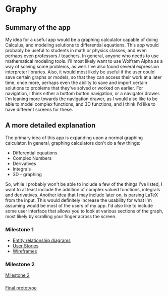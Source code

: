 # Graphy

## Summary of the app 

My idea for a useful app would be a graphing calculator capable of doing Calculus, and modeling solutions to differential equations. 
This app would probably be useful to students in math or physics classes, and even perhaps even professors / teachers. In general, 
anyone who needs to use mathematical modeling tools. I'll most likely want to use Wolfram Alpha as a way of solving some problems, 
as well. I've also found several expression interpreter libraries. Also, it would most likely be useful if the user could save 
certain graphs or models, so that they can access their work at a later time, once more, perhaps even the ability to save and import 
certain solutions to problems that they've solved or worked on earlier. For navigation, I think either a bottom button navigation, 
or a navigator drawer. I'm leaning more towards the navigation drawer, as I would also like to be able to model complex functions, 
and 3D functions, and I think I'd like to have different screens for these.

## A more detailed explanation

The primary idea of this app is expanding upon a normal graphing calculator. In general, graphing calculators don't do a few things:
* Differential equations
* Complex Numbers
* Derivatives
* Integrals
* 3D - graphing

So, while I probably won't be able to include a few of the things I've listed, I want to at least include the addition of complex 
valued functions, integrals and derivatives. Another idea that I may include later on, is parsing LaTeX from the input. This would 
definitely increase the usability for what I'm assuming would be most of the users of my app. I'd also like to include some user 
interface that allows you to look at various sections of the graph, most likely by scrolling your finger across the screen. 

### Milestone 1
* [Entity relationship diagrams](docs/ERD.md)
* [User Stories](docs/user-stories.md)
* [Wireframes](docs/wireframes.md)

### Milestone 2
[Milestone 2](docs/milestone-2.md)

###
[Final prototype](docs/project-doc.md)